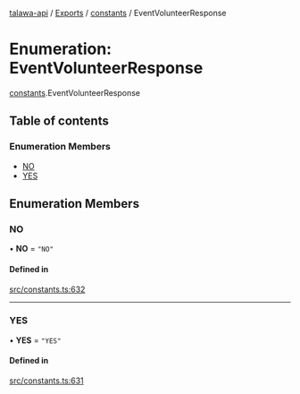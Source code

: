 [talawa-api](../README.md) / [Exports](../modules.md) / [constants](../modules/constants.md) / EventVolunteerResponse

# Enumeration: EventVolunteerResponse

[constants](../modules/constants.md).EventVolunteerResponse

## Table of contents

### Enumeration Members

- [NO](constants.EventVolunteerResponse.md#no)
- [YES](constants.EventVolunteerResponse.md#yes)

## Enumeration Members

### NO

• **NO** = ``"NO"``

#### Defined in

[src/constants.ts:632](https://github.com/PalisadoesFoundation/talawa-api/blob/e66e731/src/constants.ts#L632)

___

### YES

• **YES** = ``"YES"``

#### Defined in

[src/constants.ts:631](https://github.com/PalisadoesFoundation/talawa-api/blob/e66e731/src/constants.ts#L631)
